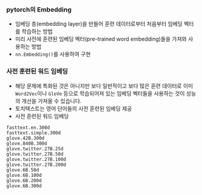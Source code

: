 ### pytorch의 Embedding
- 임베딩 층(embedding layer)을 만들어 훈련 데이터로부터 처음부터 임베딩 벡터를 학습하는 방법
- 미리 사전에 훈련된 임베딩 벡터(pre-trained word embedding)들을 가져와 사용하는 방법
- `nn.Embedding()`를 사용하여 구현

### 사전 훈련된 워드 임베딩
- 해당 문제에 특화된 것은 아니지만 보다 일반적이고 보다 많은 훈련 데이터로 이미 `Word2Vec`이나 `GloVe` 등으로 학습되어져 있는 임베딩 벡터들을 사용하는 것이 성능의 개선을 가져올 수 있습니다.
- 토치텍스트는 영어 단어들의 사전 훈련된 임베딩 제공
- 사전 훈련된 워드 임베딩
```
fasttext.en.300d
fasttext.simple.300d
glove.42B.300d
glove.840B.300d
glove.twitter.27B.25d
glove.twitter.27B.50d
glove.twitter.27B.100d
glove.twitter.27B.200d
glove.6B.50d
glove.6B.100d
glove.6B.200d
glove.6B.300d
```
